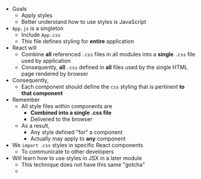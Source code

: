 - Goals
	- Apply styles
	- Better understand how to use styles is JavaScript
- `App.js` is a singleton
	- Include `App.css`
	- This file defines styling for **entire** application
- React will
	- Combine **all** referenced `.css` files in all modules into a **single** `.css` file used by application
	- Consequently, **all** `.css` defined in **all** files used by the single HTML page rendered by browser
- Consequently,
	- Each component should define the `css` styling that is pertinent **to that component**
- Remember
	- All style files within components are
		- **Combined into a single .css file**
		- Delivered to the browser
	- As a result,
		- Any style defined "for" a component
		- Actually may apply to **any** component
- We `import` `.css` styles in specific React components
	- To communicate to other developers
- Will learn how to use styles in JSX in a later module
	- This technique does not have this same "gotcha"
	- 